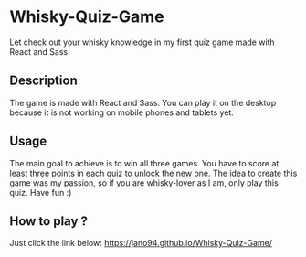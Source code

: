 # Whisky-Quiz-Game

Let check out your whisky knowledge in my first quiz game made with React and Sass. 

## Description 

The game is made with React and Sass. You can play it on the desktop because it is not working on mobile phones and tablets yet. 

## Usage 
The main goal to achieve is to win all three games. You have to score at least three points in each quiz to unlock the new one. 
The idea to create this game was my passion, so if you are whisky-lover as I am, only play this quiz.
Have fun :)

## How to play ?
Just click the link below:
https://jano94.github.io/Whisky-Quiz-Game/


